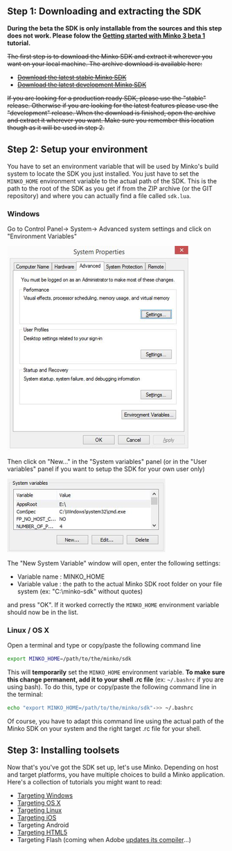 Step 1: Downloading and extracting the SDK
------------------------------------------

**During the beta the SDK is only installable from the sources and this step does not work. Please folow the [Getting started with Minko 3 beta 1](../tutorial/Getting_started_with_Minko_3_beta_1.md) tutorial.**

<strike>The first step is to download the Minko SDK and extract it wherever you want on your local machine. The archive download is available here:

-   [Download the latest stable Minko SDK](http://minko/download)
-   [Download the latest development Minko SDK](http://minko/download)

If you are looking for a production ready SDK, please use the "stable" release. Otherwise if you are looking for the latest features please use the "development" release. When the download is finished, open the archive and extract it wherever you want. Make sure you remember this location though as it will be used in step 2.</strike>

Step 2: Setup your environment
------------------------------

You have to set an environment variable that will be used by Minko's build system to locate the SDK you just installed. You just have to set the `MINKO_HOME` environment variable to the actual path of the SDK. This is the path to the root of the SDK as you get if from the ZIP archive (or the GIT repository) and where you can actually find a file called `sdk.lua`.

### Windows

Go to Control Panel-> System-> Advanced system settings and click on "Environment Variables"

![](../../doc/image/Minko_win_env_variables.jpg "../../doc/image/Minko_win_env_variables.jpg")

Then click on "New..." in the "System variables" panel (or in the "User variables" panel if you want to setup the SDK for your own user only)

![](../../doc/image/Minko_win_new_env_variable.jpg "../../doc/image/Minko_win_new_env_variable.jpg")

The "New System Variable" window will open, enter the following settings:

-   Variable name : MINKO_HOME
-   Variable value : the path to the actual Minko SDK root folder on your file system (ex: "C:\minko-sdk" without quotes)

and press "OK". If it worked correctly the `MINKO_HOME` environment variable should now be in the list.

### Linux / OS X

Open a terminal and type or copy/paste the following command line

```bash
export MINKO_HOME=/path/to/the/minko/sdk 
```


This will **temporarily** set the `MINKO_HOME` environment variable. **To make sure this change permanent, add it to your shell .rc file** (ex: `~/.bashrc` if you are using bash). To do this, type or copy/paste the following command line in the terminal:

```bash
echo "export MINKO_HOME=/path/to/the/minko/sdk"->> ~/.bashrc 
```


Of course, you have to adapt this command line using the actual path of the Minko SDK on your system and the right target .rc file for your shell.

Step 3: Installing toolsets
---------------------------

Now that's you've got the SDK set up, let's use Minko. Depending on host and target platforms, you have multiple choices to build a Minko application. Here's a collection of tutorials you might want to read:

-   [Targeting Windows](../tutorial/Targeting_Windows.md)
-   [Targeting OS X](../tutorial/Targeting_OS_X.md)
-   [Targeting Linux](../tutorial/Targeting_Linux.md)
-   [Targeting iOS](../tutorial/Targeting_iOS.md)
-   Targeting Android
-   [Targeting HTML5](../tutorial/Targeting_HTML5.md)
-   Targeting Flash (coming when Adobe [updates its compiler](https://github.com/adobe-flash/crossbridge/issues/28)...)

